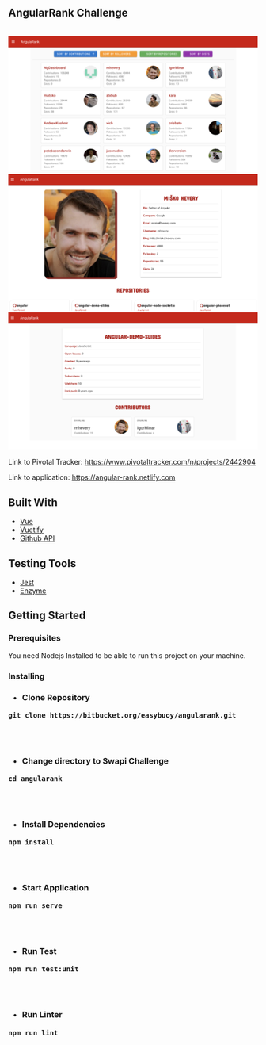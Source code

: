 ## AngularRank Challenge

<br>
<img src="src/assets/1.png" />
<img src="src/assets/2.png" />
<img src="src/assets/3.png" />

Link to Pivotal Tracker: https://www.pivotaltracker.com/n/projects/2442904

Link to application: https://angular-rank.netlify.com

## Built With

<ul>
<li><a href="https://vuejs.org">Vue</a></li>
<li><a href="vuetifyjs.com">Vuetify</a></li>
<li><a href="https://api.github.com">Github API</a></li>
</ul>

## Testing Tools

<ul>
<li><a href="https://jestjs.io/">Jest</a></li>
<li><a href="https://airbnb.io/enzyme/">Enzyme</a></li>
</ul>

## Getting Started

<h3>Prerequisites</h3>
You need Nodejs Installed to be able to run this project on your machine.

<h3>Installing<h3>
<ul><li>Clone Repository</li></ul>
<pre><code>git clone https://bitbucket.org/easybuoy/angularank.git</code> </pre>
<br>
<br>

<ul><li>Change directory to Swapi Challenge</li></ul>
<pre><code>cd angularank</code></pre>
<br>
<br>

<ul><li>Install Dependencies</li></ul>
<pre><code>npm install</code></pre>
<br>
<br>

<ul><li>Start Application</li></ul>
<pre><code>npm run serve</code></pre>
<br>
<br>

<ul><li>Run Test</li></ul>
<pre><code>npm run test:unit</code></pre>
<br>
<br>

<ul><li>Run Linter</li></ul>
<pre><code>npm run lint</code></pre>
<br>
<br>